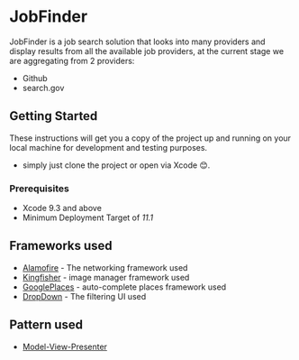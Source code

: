 # JobFinder

JobFinder is a job search solution that looks into many providers and display results from
all the available job providers, at the current stage we are aggregating from 2 providers:

* Github 
* search.gov

## Getting Started

These instructions will get you a copy of the project up and running on your local machine for development and testing purposes.
- simply just clone the project or open via Xcode 😊.

### Prerequisites

- Xcode 9.3 and above
- Minimum Deployment Target of *11.1*


## Frameworks used

* [Alamofire](https://github.com/Alamofire/Alamofire) - The networking framework used
* [Kingfisher](https://github.com/onevcat/Kingfisher) - image manager framework used
* [GooglePlaces](https://developers.google.com/places/web-service/intro) - auto-complete places framework used
* [DropDown](https://github.com/AssistoLab/DropDown) - The filtering UI used


## Pattern used
* [Model-View-Presenter](https://medium.com/@rajajawahar77/mvp-in-ios-78fb008b37d1)


